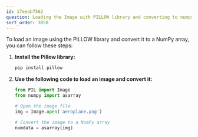 ```yaml
---
id: 17eeab7562
question: Loading the Image with PILLOW library and converting to numpy array
sort_order: 3850
---
```


To load an image using the PILLOW library and convert it to a NumPy array, you can follow these steps:

1. **Install the Pillow library:**
   
   ```bash
   pip install pillow
   ```

2. **Use the following code to load an image and convert it:**

   ```python
   from PIL import Image
   from numpy import asarray

   # Open the image file
   img = Image.open('aeroplane.png')

   # Convert the image to a NumPy array
   numdata = asarray(img)
   ```